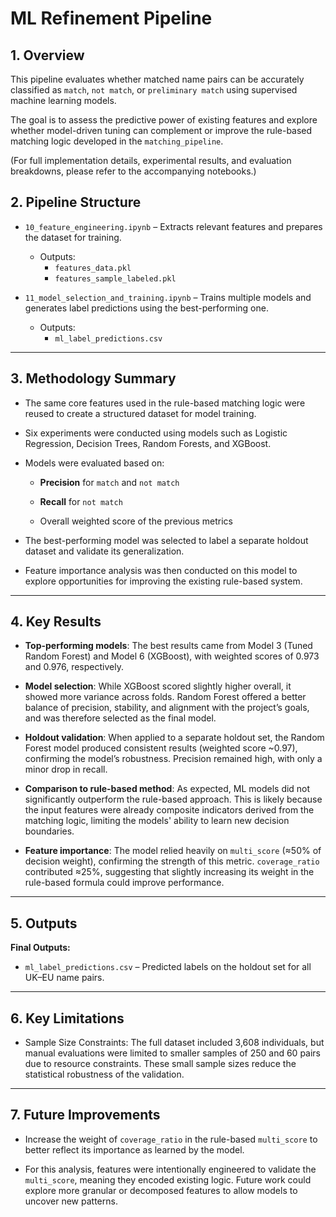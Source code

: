 # ML Refinement Pipeline 

## 1. Overview  

This pipeline evaluates whether matched name pairs can be accurately classified as `match`, `not match`, or `preliminary match` using supervised machine learning models.

The goal is to assess the predictive power of existing features and explore whether model-driven tuning can complement or improve the rule-based matching logic developed in the `matching_pipeline`.

(For full implementation details, experimental results, and evaluation breakdowns, please refer to the accompanying notebooks.)


## 2. Pipeline Structure  

- `10_feature_engineering.ipynb` – Extracts relevant features and prepares the dataset for training.
  - Outputs:
    - `features_data.pkl`  
    - `features_sample_labeled.pkl`  

- `11_model_selection_and_training.ipynb` – Trains multiple models and generates label predictions using the best-performing one.
  - Outputs:
    - `ml_label_predictions.csv`


---

## 3. Methodology Summary  

- The same core features used in the rule-based matching logic were reused to create a structured dataset for model training.

- Six experiments were conducted using models such as Logistic Regression, Decision Trees, Random Forests, and XGBoost.

- Models were evaluated based on:

  - **Precision** for `match` and `not match`

  - **Recall** for `not match`

  - Overall weighted score of the previous metrics

- The best-performing model was selected to label a separate holdout dataset and validate its generalization.

- Feature importance analysis was then conducted on this model to explore opportunities for improving the existing rule-based system.


---

## 4. Key Results  

- **Top-performing models**: The best results came from Model 3 (Tuned Random Forest) and Model 6 (XGBoost), with weighted scores of 0.973 and 0.976, respectively.

- **Model selection**: While XGBoost scored slightly higher overall, it showed more variance across folds. Random Forest offered a better balance of precision, stability, and alignment with the project’s goals, and was therefore selected as the final model.

- **Holdout validation**: When applied to a separate holdout set, the Random Forest model produced consistent results (weighted score ~0.97), confirming the model’s robustness. Precision remained high, with only a minor drop in recall.

- **Comparison to rule-based method**: As expected, ML models did not significantly outperform the rule-based approach. This is likely because the input features were already composite indicators derived from the matching logic, limiting the models' ability to learn new decision boundaries.

- **Feature importance**: The model relied heavily on `multi_score` (≈50% of decision weight), confirming the strength of this metric. `coverage_ratio` contributed ≈25%, suggesting that slightly increasing its weight in the rule-based formula could improve performance.

---

## 5. Outputs  

**Final Outputs:**

- `ml_label_predictions.csv` – Predicted labels on the holdout set for all UK–EU name pairs.


---

## 6. Key Limitations  

- Sample Size Constraints: The full dataset included 3,608 individuals, but manual evaluations were limited to smaller samples of 250 and 60 pairs due to resource constraints. These small sample sizes reduce the statistical robustness of the validation.

---

## 7. Future Improvements  

- Increase the weight of `coverage_ratio` in the rule-based `multi_score` to better reflect its importance as learned by the model.

- For this analysis, features were intentionally engineered to validate the `multi_score`, meaning they encoded existing logic. Future work could explore more granular or decomposed features to allow models to uncover new patterns.



